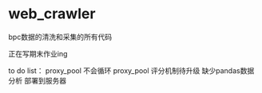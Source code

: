 # web_crawler
bpc数据的清洗和采集的所有代码

正在写期末作业ing

to do list：
proxy_pool 不会循环
proxy_pool 评分机制待升级
缺少pandas数据分析
部署到服务器
